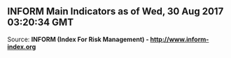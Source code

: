 ## INFORM Main Indicators as of Wed, 30 Aug 2017 03:20:34 GMT

Source: **INFORM (Index For Risk Management) - http://www.inform-index.org**